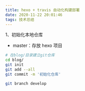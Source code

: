 ```yaml
---
title: hexo + travis 自动化构建部署
date: 2020-11-22 20:01:46
tags: 技术总结
---
```


1、初始化本地仓库

+ master：存放 hexo 项目

```bash
# 在blog/目录建立git仓库
cd blog/
git init
git add --all
git commit -m '初始化仓库'

git branch develop
```

